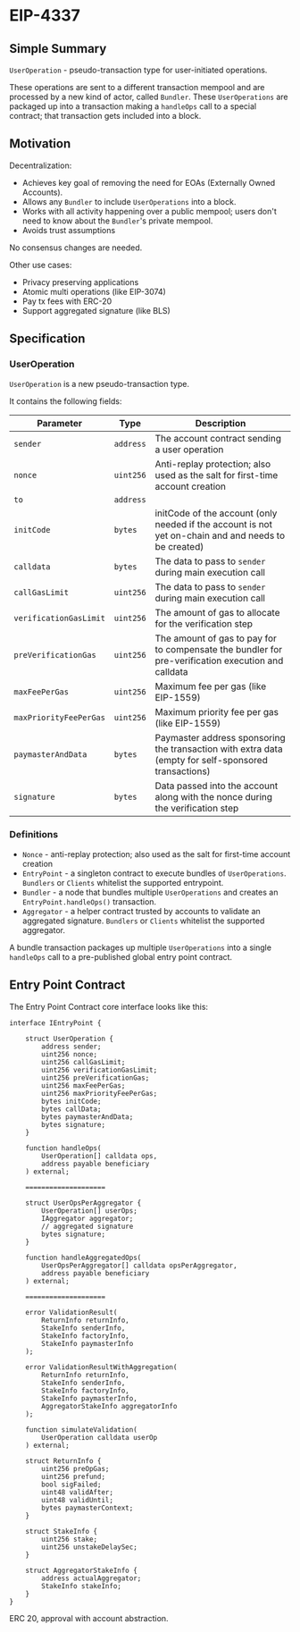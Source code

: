 # EIP-4337

## Simple Summary

`UserOperation` - pseudo-transaction type for user-initiated operations.

These operations are sent to a different transaction mempool and are processed by a new kind of actor, called `Bundler`. These `UserOperations` are packaged up into a transaction making a `handleOps` call to a special contract; that transaction gets included into a block.

## Motivation

Decentralization:

-   Achieves key goal of removing the need for EOAs (Externally Owned Accounts).
-   Allows any `Bundler` to include `UserOperations` into a block.
-   Works with all activity happening over a public mempool; users don't need to know about the `Bundler`'s private mempool.
-   Avoids trust assumptions

No consensus changes are needed.

Other use cases:

-   Privacy preserving applications
-   Atomic multi operations (like EIP-3074)
-   Pay tx fees with ERC-20
-   Support aggregated signature (like BLS)

## Specification

### UserOperation

`UserOperation` is a new pseudo-transaction type.

It contains the following fields:

| Parameter              | Type      | Description                                                                                          |
| ---------------------- | --------- | ---------------------------------------------------------------------------------------------------- |
| `sender`               | `address` | The account contract sending a user operation                                                        |
| `nonce`                | `uint256` | Anti-replay protection; also used as the salt for first-time account creation                        |
| `to`                   | `address` |                                                                                                      |
| `initCode`             | `bytes`   | initCode of the account (only needed if the account is not yet on-chain and and needs to be created) |
| `calldata`             | `bytes`   | The data to pass to `sender` during main execution call                                              |
| `callGasLimit`         | `uint256` | The data to pass to `sender` during main execution call                                              |
| `verificationGasLimit` | `uint256` | The amount of gas to allocate for the verification step                                              |
| `preVerificationGas`   | `uint256` | The amount of gas to pay for to compensate the bundler for pre-verification execution and calldata   |
| `maxFeePerGas`         | `uint256` | Maximum fee per gas (like EIP-1559)                                                                  |
| `maxPriorityFeePerGas` | `uint256` | Maximum priority fee per gas (like EIP-1559)                                                         |
| `paymasterAndData`     | `bytes`   | Paymaster address sponsoring the transaction with extra data (empty for self-sponsored transactions) |
| `signature`            | `bytes`   | Data passed into the account along with the nonce during the verification step                       |

### Definitions

-   `Nonce` - anti-replay protection; also used as the salt for first-time account creation
-   `EntryPoint` - a singleton contract to execute bundles of `UserOperations`. `Bundlers` or `Clients` whitelist the supported entrypoint.
-   `Bundler` - a node that bundles multiple `UserOperations` and creates an `EntryPoint.handleOps()` transaction.
-   `Aggregator` - a helper contract trusted by accounts to validate an aggregated signature. `Bundlers` or `Clients` whitelist the supported aggregator.

A bundle transaction packages up multiple `UserOperations` into a single `handleOps` call to a pre-published global entry point contract.

## Entry Point Contract

The Entry Point Contract core interface looks like this:

```solidity
interface IEntryPoint {

    struct UserOperation {
        address sender;
        uint256 nonce;
        uint256 callGasLimit;
        uint256 verificationGasLimit;
        uint256 preVerificationGas;
        uint256 maxFeePerGas;
        uint256 maxPriorityFeePerGas;
        bytes initCode;
        bytes callData;
        bytes paymasterAndData;
        bytes signature;
    }

    function handleOps(
        UserOperation[] calldata ops,
        address payable beneficiary
    ) external;

    ====================

    struct UserOpsPerAggregator {
        UserOperation[] userOps;
        IAggregator aggregator;
        // aggregated signature
        bytes signature;
    }

    function handleAggregatedOps(
        UserOpsPerAggregator[] calldata opsPerAggregator,
        address payable beneficiary
    ) external;

    ====================

    error ValidationResult(
        ReturnInfo returnInfo,
        StakeInfo senderInfo,
        StakeInfo factoryInfo,
        StakeInfo paymasterInfo
    );

    error ValidationResultWithAggregation(
        ReturnInfo returnInfo,
        StakeInfo senderInfo,
        StakeInfo factoryInfo,
        StakeInfo paymasterInfo,
        AggregatorStakeInfo aggregatorInfo
    );

    function simulateValidation(
        UserOperation calldata userOp
    ) external;

    struct ReturnInfo {
        uint256 preOpGas;
        uint256 prefund;
        bool sigFailed;
        uint48 validAfter;
        uint48 validUntil;
        bytes paymasterContext;
    }

    struct StakeInfo {
        uint256 stake;
        uint256 unstakeDelaySec;
    }

    struct AggregatorStakeInfo {
        address actualAggregator;
        StakeInfo stakeInfo;
    }
}
```

ERC 20, approval with account abstraction.
